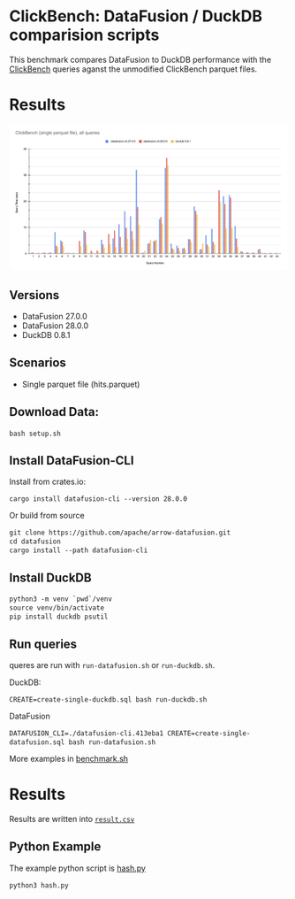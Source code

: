 # ClickBench: DataFusion / DuckDB comparision scripts

This benchmark compares DataFusion to DuckDB performance with the  [ClickBench](https://github.com/ClickHouse/ClickBench) queries aganst the unmodified ClickBench parquet files.

# Results
![Result Chart](chart.png)


## Versions
* DataFusion 27.0.0
* DataFusion 28.0.0
* DuckDB 0.8.1

## Scenarios
* Single parquet file (hits.parquet)

## Download Data:
```shell
bash setup.sh
```

## Install DataFusion-CLI

Install from crates.io:
```shell
cargo install datafusion-cli --version 28.0.0
```

Or build from source

```shell
git clone https://github.com/apache/arrow-datafusion.git
cd datafusion
cargo install --path datafusion-cli
```

## Install DuckDB
```shell
python3 -m venv `pwd`/venv
source venv/bin/activate
pip install duckdb psutil
```

## Run queries
queres are run with `run-datafusion.sh` or `run-duckdb.sh`.

DuckDB:
```shell
CREATE=create-single-duckdb.sql bash run-duckdb.sh
```

DataFusion
```shell
DATAFUSION_CLI=./datafusion-cli.413eba1 CREATE=create-single-datafusion.sql bash run-datafusion.sh
```

More examples in [benchmark.sh](benchmark.sh)

# Results
Results are written into [`result.csv`](result.csv)


## Python Example

The example python script is [hash.py](hash.py)

```shell
python3 hash.py
```
